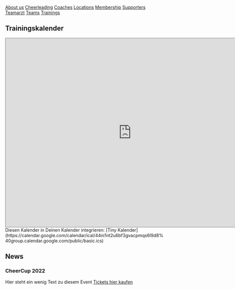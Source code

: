 
[About us](Header/About%20us.md)
[Cheerleading](Header/Cheerleading.md)
[Coaches](Header/Coaches.md)
[Locations](Header/Locations.md)
[Membership](Header/Membership.md)
[Supporters](Header/Supporters.md)
[Teamarzt](Header/Teamarzt.md)
[Teams](Header/Teams.md)
[Trainings](Header/Trainings.md)

## Trainingskalender
<iframe src="https://calendar.google.com/calendar/embed?height=600&wkst=2&bgcolor=%23ffffff&ctz=Europe%2FVienna&showTitle=0&showTabs=1&src=NDRuaTFudDJ1NmJmM2d2YWNwbXFzNmw5ZDhAZ3JvdXAuY2FsZW5kYXIuZ29vZ2xlLmNvbQ&src=MDk2ZGpxdjdpYTZzdjZpcWg2c3NwdG51NTBAZ3JvdXAuY2FsZW5kYXIuZ29vZ2xlLmNvbQ&color=%23E4C441&color=%23009688" style="border:solid 1px #777" width="800" height="600" frameborder="0" scrolling="no"></iframe>
Diesen Kalender in Deinen Kalender integrieren: [Tiny Kalender](https://calendar.google.com/calendar/ical/44ni1nt2u6bf3gvacpmqs6l9d8%40group.calendar.google.com/public/basic.ics)

## News
### CheerCup 2022
Hier steht ein wenig Text zu diesem Event
[Tickets hier kaufen](Tickets.md)